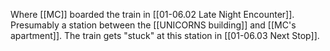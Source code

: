 Where [[MC]] boarded the train in [[01-06.02 Late Night Encounter]]. Presumably a station between the [[UNICORNS building]] and [[MC's apartment]]. The train gets "stuck" at this station in [[01-06.03 Next Stop]].